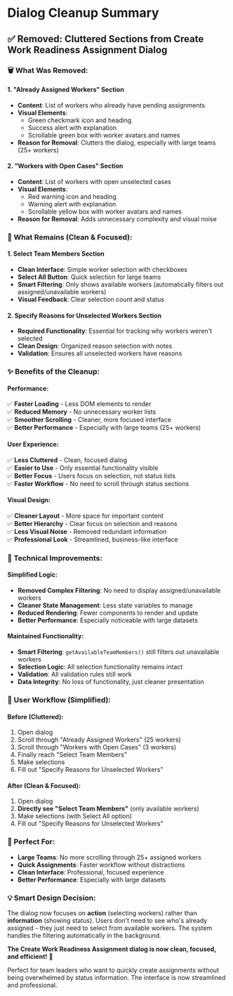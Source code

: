 # Dialog Cleanup Summary

## ✅ **Removed: Cluttered Sections from Create Work Readiness Assignment Dialog**

### **🗑️ What Was Removed:**

#### **1. "Already Assigned Workers" Section**
- **Content**: List of workers who already have pending assignments
- **Visual Elements**: 
  - Green checkmark icon and heading
  - Success alert with explanation
  - Scrollable green box with worker avatars and names
- **Reason for Removal**: Clutters the dialog, especially with large teams (25+ workers)

#### **2. "Workers with Open Cases" Section**
- **Content**: List of workers with open unselected cases
- **Visual Elements**:
  - Red warning icon and heading  
  - Warning alert with explanation
  - Scrollable yellow box with worker avatars and names
- **Reason for Removal**: Adds unnecessary complexity and visual noise

### **🎯 What Remains (Clean & Focused):**

#### **1. Select Team Members Section**
- **Clean Interface**: Simple worker selection with checkboxes
- **Select All Button**: Quick selection for large teams
- **Smart Filtering**: Only shows available workers (automatically filters out assigned/unavailable workers)
- **Visual Feedback**: Clear selection count and status

#### **2. Specify Reasons for Unselected Workers Section**
- **Required Functionality**: Essential for tracking why workers weren't selected
- **Clean Design**: Organized reason selection with notes
- **Validation**: Ensures all unselected workers have reasons

### **✨ Benefits of the Cleanup:**

#### **Performance:**
✅ **Faster Loading** - Less DOM elements to render  
✅ **Reduced Memory** - No unnecessary worker lists  
✅ **Smoother Scrolling** - Cleaner, more focused interface  
✅ **Better Performance** - Especially with large teams (25+ workers)  

#### **User Experience:**
✅ **Less Cluttered** - Clean, focused dialog  
✅ **Easier to Use** - Only essential functionality visible  
✅ **Better Focus** - Users focus on selection, not status lists  
✅ **Faster Workflow** - No need to scroll through status sections  

#### **Visual Design:**
✅ **Cleaner Layout** - More space for important content  
✅ **Better Hierarchy** - Clear focus on selection and reasons  
✅ **Less Visual Noise** - Removed redundant information  
✅ **Professional Look** - Streamlined, business-like interface  

### **🔧 Technical Improvements:**

#### **Simplified Logic:**
- **Removed Complex Filtering**: No need to display assigned/unavailable workers
- **Cleaner State Management**: Less state variables to manage
- **Reduced Rendering**: Fewer components to render and update
- **Better Performance**: Especially noticeable with large datasets

#### **Maintained Functionality:**
- **Smart Filtering**: `getAvailableTeamMembers()` still filters out unavailable workers
- **Selection Logic**: All selection functionality remains intact
- **Validation**: All validation rules still work
- **Data Integrity**: No loss of functionality, just cleaner presentation

### **📱 User Workflow (Simplified):**

#### **Before (Cluttered):**
1. Open dialog
2. Scroll through "Already Assigned Workers" (25 workers)
3. Scroll through "Workers with Open Cases" (3 workers)  
4. Finally reach "Select Team Members"
5. Make selections
6. Fill out "Specify Reasons for Unselected Workers"

#### **After (Clean & Focused):**
1. Open dialog
2. **Directly see "Select Team Members"** (only available workers)
3. Make selections (with Select All option)
4. Fill out "Specify Reasons for Unselected Workers"

### **🎯 Perfect For:**
- **Large Teams**: No more scrolling through 25+ assigned workers
- **Quick Assignments**: Faster workflow without distractions
- **Clean Interface**: Professional, focused experience
- **Better Performance**: Especially with large datasets

### **💡 Smart Design Decision:**
The dialog now focuses on **action** (selecting workers) rather than **information** (showing status). Users don't need to see who's already assigned - they just need to select from available workers. The system handles the filtering automatically in the background.

**The Create Work Readiness Assignment dialog is now clean, focused, and efficient!** 🎯

Perfect for team leaders who want to quickly create assignments without being overwhelmed by status information. The interface is now streamlined and professional.


















